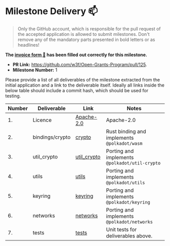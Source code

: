 # Milestone Delivery :mailbox:

> Only the GitHub account, which is responsible for the pull request of the accepted application is allowed to submit milestones. Don't remove any of the mandatory parts presented in bold letters or as headlines!

**The [invoice form :pencil:](https://forms.gle/8Wx7nxtq8fKrsuEz8) has been filled out correctly for this milestone.**  

* **PR Link:** https://github.com/w3f/Open-Grants-Program/pull/125. 
* **Milestone Number:** 1

Please provide a list of all deliverables of the milestone extracted from the initial application and a link to the deliverable itself. Ideally all links inside the below table should include a commit hash, which should be used for testing.

| Number | Deliverable     | Link                                                                               | Notes                                          |
| ------ | --------------- | ---------------------------------------------------------------------------------- | ---------------------------------------------- |
| 1.     | Licence         | [Apache-2.0](https://github.com/Pocket4D/Polkadot-Dart/blob/main/LICENSE)          | Apache-2.0                                     |
| 2.     | bindings/crypto | [crypto](https://github.com/Pocket4D/Polkadot-Dart/tree/main/lib/crypto)           | Rust binding and implements `@polkadot/wasm`   |
| 3.     | util_crypto     | [util_crypto](https://github.com/Pocket4D/Polkadot-Dart/tree/main/lib/util_crypto) | Porting and implements `@polkadot/util-crypto` |
| 4.     | utils           | [utils](https://github.com/Pocket4D/Polkadot-Dart/tree/main/lib/utils)             | Porting and implements `@polkadot/utils`       |
| 5.     | keyring         | [keyring](https://github.com/Pocket4D/Polkadot-Dart/tree/main/lib/keyring)         | Porting and implements `@polkadot/keyring`     |
| 6.     | networks        | [networks](https://github.com/Pocket4D/Polkadot-Dart/tree/main/lib/networks)       | Porting and implements `@polkadot/networks`    |
| 7.     | tests           | [tests](https://github.com/Pocket4D/Polkadot-Dart/tree/main/test)                  | Unit tests for deliverables above.             |
